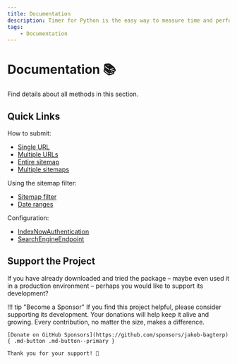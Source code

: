 ```yaml
---
title: Documentation
description: Timer for Python is the easy way to measure time and performance of your code. This comprehensive documentation includes code examples for beginners and advanced users.
tags:
    - Documentation
---
```


# Documentation 📚
Find details about all methods in this section.

## Quick Links
How to submit:

* [Single URL](methods/submit-single-url.md)
* [Multiple URLs](methods/submit-multiple-urls.md)
* [Entire sitemap](methods/submit-sitemap.md)
* [Multiple sitemaps](methods/submit-multiple-sitemaps.md)

Using the sitemap filter:

* [Sitemap filter](sitemap-filter/sitemap-filter.md)
* [Date ranges](sitemap-filter/date-range.md)

Configuration:

* [IndexNowAuthentication](configuration/authentication.md)
* [SearchEngineEndpoint](configuration/endpoint.md)

## Support the Project
If you have already downloaded and tried the package – maybe even used it in a production environment – perhaps you would like to support its development?

!!! tip "Become a Sponsor"
    If you find this project helpful, please consider supporting its development. Your donations will help keep it alive and growing. Every contribution, no matter the size, makes a difference.

    [Donate on GitHub Sponsors](https://github.com/sponsors/jakob-bagterp){ .md-button .md-button--primary }

    Thank you for your support! 🙌
